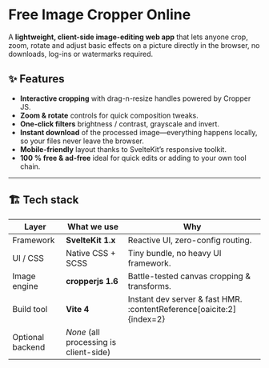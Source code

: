 # Free Image Cropper Online

A **lightweight, client-side image-editing web app** that lets anyone crop, zoom, rotate and adjust basic effects on a picture directly in the browser, no downloads, log-ins or watermarks required.

## ✨ Features
- **Interactive cropping** with drag-n-resize handles powered by Cropper JS.  
- **Zoom & rotate** controls for quick composition tweaks.  
- **One-click filters** brightness / contrast, grayscale and invert.  
- **Instant download** of the processed image—everything happens locally, so your files never leave the browser.  
- **Mobile-friendly** layout thanks to SvelteKit’s responsive toolkit.  
- **100 % free & ad-free** ideal for quick edits or adding to your own tool chain.

---

## 🏗️ Tech stack
| Layer | What we use | Why |
|-------|-------------|-----|
| Framework | **SvelteKit 1.x** | Reactive UI, zero-config routing. |
| UI / CSS | Native CSS + SCSS | Tiny bundle, no heavy UI framework. |
| Image engine | **cropperjs 1.6** | Battle-tested canvas cropping & transforms. |
| Build tool | **Vite 4** | Instant dev server & fast HMR. :contentReference[oaicite:2]{index=2} |
| Optional backend | *None* (all processing is client-side) |